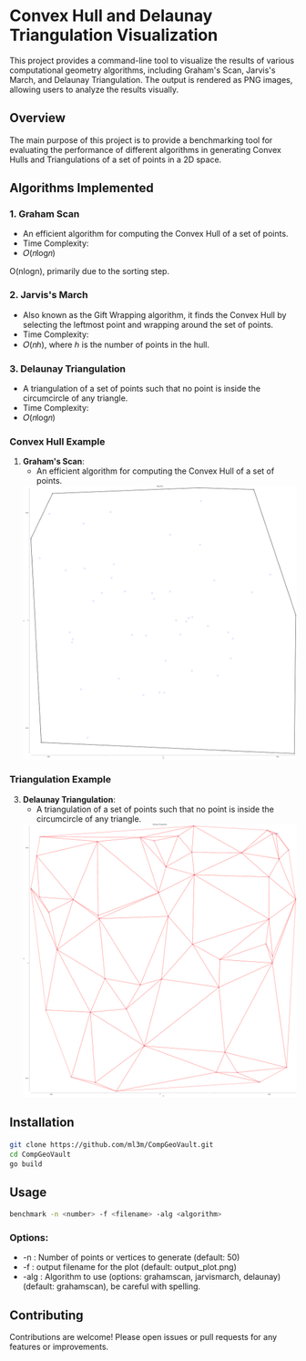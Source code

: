 # Convex Hull and Delaunay Triangulation Visualization

This project provides a command-line tool to visualize the results of various
computational geometry algorithms, including Graham's Scan, Jarvis's March, and
Delaunay Triangulation. The output is rendered as PNG images, allowing users to
analyze the results visually.

## Overview
The main purpose of this project is to provide a benchmarking tool for
evaluating the performance of different algorithms in generating Convex Hulls
and Triangulations of a set of points in a 2D space.

## Algorithms Implemented

### 1. Graham Scan
- An efficient algorithm for computing the Convex Hull of a set of points.
- Time Complexity: 
- 𝑂(𝑛log𝑛)

O(nlogn), primarily due to the sorting step.

### 2. Jarvis's March
- Also known as the Gift Wrapping algorithm, it finds the Convex Hull by selecting the leftmost point and wrapping around the set of points.
- Time Complexity: 
- 𝑂(𝑛ℎ), where ℎ is the number of points in the hull.

### 3. Delaunay Triangulation
- A triangulation of a set of points such that no point is inside the circumcircle of any triangle.
- Time Complexity:
- 𝑂(𝑛log𝑛)

### Convex Hull Example
1. **Graham's Scan**:
   - An efficient algorithm for computing the Convex Hull of a set of points.
   <div align="center">
     <img src="images/grahamscan_example.png" alt="Graham's Scan Example" width="500"/>
   </div>

### Triangulation Example
3. **Delaunay Triangulation**:
   - A triangulation of a set of points such that no point is inside the circumcircle of any triangle.
   <div align="center">
     <img src="images/delaunay_example.png" alt="Delaunay Triangulation Example" width="500"/>
   </div>

## Installation
```bash
git clone https://github.com/ml3m/CompGeoVault.git
cd CompGeoVault
go build
```

## Usage
```bash
benchmark -n <number> -f <filename> -alg <algorithm>
```
### Options:
- -n   : Number of points or vertices to generate (default: 50)
- -f   : output filename for the plot  (default: output_plot.png)
- -alg : Algorithm to use (options: grahamscan, jarvismarch, delaunay) (default: grahamscan), be careful with spelling.


## Contributing
Contributions are welcome! Please open issues or pull requests for any features or improvements.

